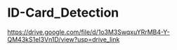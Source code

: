 # ID-Card_Detection
https://drive.google.com/file/d/1o3M3SwqxuYRrMB4-Y-QM43kS1eI3Vn1D/view?usp=drive_link
